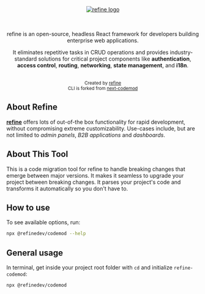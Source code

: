 <div align="center" style="margin: 30px;">
    <a href="https://refine.dev">
    <img alt="refine logo" src="https://refine.ams3.cdn.digitaloceanspaces.com/readme/refine-readme-banner.png">
    </a>
</div>
<br/>
<div align="center">refine is an open-source, headless React framework for developers building enterprise web applications.

It eliminates repetitive tasks in CRUD operations and provides industry-standard solutions for critical project components like **authentication**, **access control**, **routing**, **networking**, **state management**, and **i18n**.

</div>
<br/>

<div align="center">
  <sub>Created by <a href="https://refine.dev">refine</a></sub><br />
  <sub>CLI is forked from <a href="https://github.com/vercel/next.js/tree/canary/packages/next-codemod">next-codemod</a></sub>
</div>

## About Refine

[**refine**](https://refine.dev/) offers lots of out-of-the box functionality for rapid development, without compromising extreme customizability. Use-cases include, but are not limited to _admin panels_, _B2B applications_ and _dashboards_.

## About This Tool

This is a code migration tool for refine to handle breaking changes that emerge between major versions. It makes it seamless to upgrade your project between breaking changes. It parses your project's code and transforms it automatically so you don't have to.

## How to use

To see available options, run:

```sh
npx @refinedev/codemod --help
```

## General usage

In terminal, get inside your project root folder with `cd` and initialize `refine-codemod`:

```sh
npx @refinedev/codemod
```
